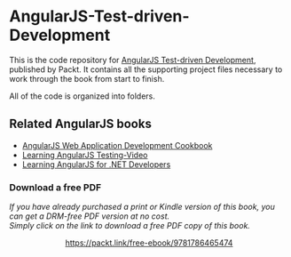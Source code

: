 # AngularJS-Test-driven-Development

This is the code repository for [AngularJS Test-driven Development](https://www.packtpub.com/web-development/angularjs-test-driven-development?utm_source=github&utm_medium=repository&utm_campaign=9781784398835), published by Packt. It contains all the supporting project files necessary to work through the book from start to finish.

All of the code is organized into folders.

## Related AngularJS books

* [AngularJS Web Application Development Cookbook](https://www.packtpub.com/web-development/angularjs-web-application-development-cookbook?utm_source=github&utm_medium=repository&utm_campaign=9781783283354)
* [Learning AngularJS Testing-Video](https://www.packtpub.com/web-development/learning-angularjs-testing-video?utm_source=github&utm_medium=repository&utm_campaign=9781782174899)
* [Learning AngularJS for .NET Developers](https://www.packtpub.com/web-development/learning-angularjs-net-developers?utm_source=github&utm_medium=repository&utm_campaign=9781783986606)
### Download a free PDF

 <i>If you have already purchased a print or Kindle version of this book, you can get a DRM-free PDF version at no cost.<br>Simply click on the link to download a free PDF copy of this book.</i>
<p align="center"> <a href="https://packt.link/free-ebook/9781786465474">https://packt.link/free-ebook/9781786465474 </a> </p>
